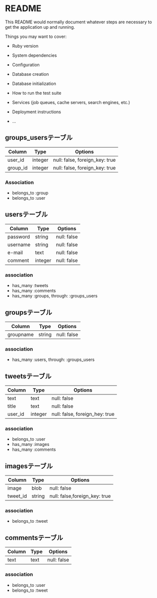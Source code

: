 # README

This README would normally document whatever steps are necessary to get the
application up and running.

Things you may want to cover:

* Ruby version

* System dependencies

* Configuration

* Database creation

* Database initialization

* How to run the test suite

* Services (job queues, cache servers, search engines, etc.)

* Deployment instructions

* ...

## groups_usersテーブル

|Column|Type|Options|
|------|----|-------|
|user_id|integer|null: false, foreign_key: true|
|group_id|integer|null: false, foreign_key: true|

### Association
- belongs_to :group
- belongs_to :user



## usersテーブル
|Column|Type|Options|
|------|----|-------|
|password|string|null: false|
|username|string|null: false|
|e-mail|text|null: false|
|comment|integer|null: false|

### association
- has_many :tweets
- has_many :comments
- has_many :groups, through: :groups_users




## groupsテーブル
|Column|Type|Options|
|------|----|-------|
|groupname|string|null: false|

### association
- has_many :users, through: :groups_users





## tweetsテーブル
|Column|Type|Options|
|------|----|-------|
|text|text|null: false|
|title|text|null: false|
|user_id|integer|null: false, foreign_hey: true|


### association
 - belongs_to :user
 - has_many :images
 - has_many :comments





 ## imagesテーブル
 |Column|Type|Options|
 |------|----|-------|
 |image|blob|null: false|
 |tweet_id|string|null: false,foreign_key: true|

 ### association
 - belongs_to :tweet
 



 ## commentsテーブル
 |Column|Type|Options|
 |------|----|-------|
 |text|text|null: false|

 ### association
 - belongs_to :user
 - belongs_to :tweet

